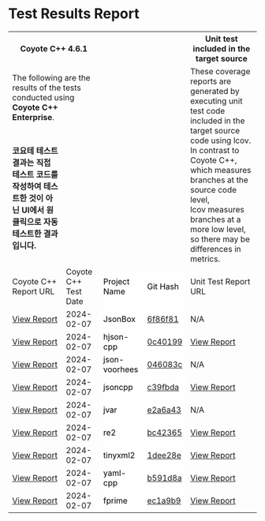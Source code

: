# Test Results Report

<table>
    <tr>
        <th colspan="2">
            Coyote C++ 4.6.1
        </th>
        <th colspan="2">
        </th>
        <th>
             Unit test included in the target source
        </th>
    </tr>
    <tr>
        <td colspan="2">
            The following are the results of the tests conducted using <strong>Coyote C++ Enterprise</strong>.
        </td>
        <td colspan="2" rowspan="2">
        </td>
        <td rowspan="2">
        These coverage reports are generated by executing unit test code included in the target source code using lcov. <br>
        In contrast to Coyote C++, which measures branches at the source code level, <br>
        lcov measures branches at a more low level, so there may be differences in metrics.
        </td>
    </tr>
    <tr>
        <td>
            <strong>
                코요테 테스트 결과는 직접 테스트 코드를 작성하여 테스트한 것이 아닌 UI에서 원클릭으로 자동 테스트한 결과입니다.
            </strong>
        </td>
    </tr>
    <tr>
        <td>
            Coyote C++ Report URL
        </td>
        <td>
            Coyote C++ Test Date
        </td>
        <td style="background-color: rgba(255, 255, 255, 0.8); color: black;">
            Project Name
        </td>
        <td style="background-color: rgba(255, 255, 255, 0.8); color: black;">
            Git Hash
        </td>
        <td>
            Unit Test Report URL
        </td>
    </tr>
    <tr>
        <td>
            <a href="https://codemind-research.github.io/results/linux/4.6.1/JsonBox_Report.html">View Report</a>
        </td>
        <td>
            2024-02-07
        </td>
        <td style="background-color: rgba(255, 255, 255, 0.8); color: black;">
           JsonBox
        </td>
        <td style="background-color: rgba(255, 255, 255, 0.8); color: black;">
            <a href="https://github.com/anhero/JsonBox/tree/6f86f81d1254357f9f0650f540125e1115986cfb">6f86f81</a>
        </td>
        <td>
            N/A
        </td>
    </tr>
    <tr>
        <td>
            <a href="https://codemind-research.github.io/results/linux/4.6.1/hjson-cpp_Report.html">View Report</a>
        </td>
        <td>
            2024-02-07
        </td>
        <td style="background-color: rgba(255, 255, 255, 0.8); color: black;">
            hjson-cpp
        </td>
        <td style="background-color: rgba(255, 255, 255, 0.8); color: black;">
            <a href="https://github.com/hjson/hjson-cpp/tree/0c40199c3f9de03068a8cf7191a3183c3f26a2ce">0c40199</a>
        </td>
        <td>
            <a href="https://codemind-research.github.io/results/linux/4.6.1/unit_test_coverage_report/hjson-cpp/index.html">View Report</a>
        </td>
    </tr>
    <tr>
        <td>
            <a href="https://codemind-research.github.io/results/linux/4.6.1/json-voorhees_Report.html">View Report</a>
        </td>
        <td>
            2024-02-07
        </td>
        <td style="background-color: rgba(255, 255, 255, 0.8); color: black;">
           json-voorhees
        </td>
        <td style="background-color: rgba(255, 255, 255, 0.8); color: black;">
            <a href="https://github.com/tgockel/json-voorhees/tree/046083c74cd2d2740a1db50075e18f816050c0e5">046083c</a>
        </td>
        <td>
            N/A
        </td>
    </tr>
    <tr>
        <td>
            <a href="https://codemind-research.github.io/results/linux/4.6.1/jsoncpp_Report.html">View Report</a>
        </td>
        <td>
            2024-02-07
        </td>
        <td style="background-color: rgba(255, 255, 255, 0.8); color: black;">
           jsoncpp
        </td>
        <td style="background-color: rgba(255, 255, 255, 0.8); color: black;">
            <a href="https://github.com/open-source-parsers/jsoncpp/tree/c39fbdac0f0f6638d5cfca43988750a1aac512db">c39fbda</a>
        </td>
        <td>
            <a href="https://codemind-research.github.io/results/linux/4.6.1/unit_test_coverage_report/jsoncpp/index.html">View Report</a>
        </td>
    </tr>
    <tr>
        <td>
            <a href="https://codemind-research.github.io/results/linux/4.6.1/jvar_Report.html">View Report</a>
        </td>
        <td>
            2024-02-07
        </td>
        <td style="background-color: rgba(255, 255, 255, 0.8); color: black;">
           jvar
        </td>
        <td style="background-color: rgba(255, 255, 255, 0.8); color: black;">
            <a href="https://github.com/YasserAsmi/jvar/tree/e2a6a439951f96a1c1853f574d8f15e33bf50d56">e2a6a43</a>
        </td>
        <td>
            N/A
        </td>
    </tr>
    <tr>
        <td>
            <a href="https://codemind-research.github.io/results/linux/4.6.1/re2_Report.html">View Report</a>
        </td>
        <td>
            2024-02-07
        </td>
        <td style="background-color: rgba(255, 255, 255, 0.8); color: black;">
           re2
        </td>
        <td style="background-color: rgba(255, 255, 255, 0.8); color: black;">
            <a href="https://github.com/google/re2/tree/bc423653fdf28618554da96e1532662d1e33eaca">bc42365</a>
        </td>
        <td>
            <a href="https://codemind-research.github.io/results/linux/4.6.1/unit_test_coverage_report/re2/index.html">View Report</a>
        </td>
    </tr>
    <tr>
        <td>
            <a href="https://codemind-research.github.io/results/linux/4.6.1/tinyxml2_Report.html">View Report</a>
        </td>
        <td>
            2024-02-07
        </td>
        <td style="background-color: rgba(255, 255, 255, 0.8); color: black;">
           tinyxml2
        </td>
        <td style="background-color: rgba(255, 255, 255, 0.8); color: black;">
            <a href="https://github.com/leethomason/tinyxml2/tree/1dee28e51f9175a31955b9791c74c430fe13dc82">1dee28e</a>
        </td>
        <td>
            <a href="https://codemind-research.github.io/results/linux/4.6.1/unit_test_coverage_report/tinyxml2/index.html">View Report</a>
        </td>
    </tr>
    <tr>
        <td>
            <a href="https://codemind-research.github.io/results/linux/4.6.1/yaml-cpp_Report.html">View Report</a>
        </td>
        <td>
            2024-02-07
        </td>
        <td style="background-color: rgba(255, 255, 255, 0.8); color: black;">
            yaml-cpp
        </td>
        <td style="background-color: rgba(255, 255, 255, 0.8); color: black;">
            <a href="https://github.com/jbeder/yaml-cpp/tree/b591d8ae2ad1ff373273c3e05973adf6c46abfa8">b591d8a</a>
        </td>
        <td>
            <a href="https://codemind-research.github.io/results/linux/4.6.1/unit_test_coverage_report/yaml-cpp/index.html">View Report</a>
        </td>
    </tr>
    <tr>
        <td>
            <a href="https://codemind-research.github.io/results/linux/4.6.1/fprime_Report.html">View Report</a>
        </td>
        <td>
            2024-02-07
        </td>
        <td style="background-color: rgba(255, 255, 255, 0.8); color: black;">
            fprime
        </td>
        <td style="background-color: rgba(255, 255, 255, 0.8); color: black;">
            <a href="https://github.com/nasa/fprime/tree/ec1a9b9f3eccec94863b7498a64b845edd451b8">ec1a9b9</a>
        </td>
        <td>
            <a href="https://codemind-research.github.io/results/linux/4.6.1/unit_test_coverage_report/fprime/index.html">View Report</a>
        </td>
    </tr>
</table>
